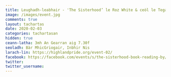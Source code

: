 ```yaml
---
title: Leughadh-leabhair - 'The Sisterhood’ le Roz White & ceòl le Tegan Sommers
image: /images/event.jpg
comments: true
layout: tachartas
date: 2020-02-03
categories: tachartasan
hidden: true
ceann-latha: 3mh An Gearran aig 7.30f
seoladh: Bàr MhicGriogair, Inbhir Nis
larach-lin: https://highlandpride.org/event-02/
facebook: https://facebook.com/events/s/the-sisterhood-book-reading-by/482037705840175/?ti=icl
twitter:
twitter_username:
---
```


<!--more-->
